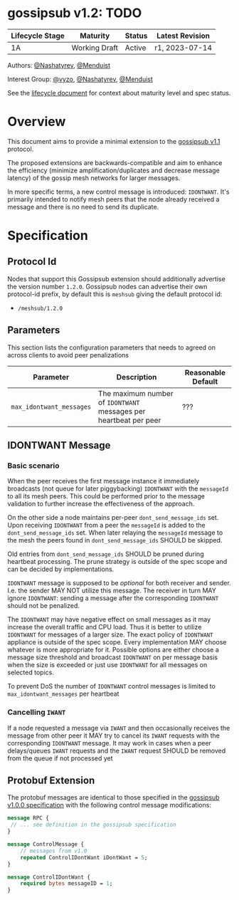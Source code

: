 # gossipsub v1.2: TODO

| Lifecycle Stage | Maturity                  | Status | Latest Revision |
|-----------------|---------------------------|--------|-----------------|
| 1A              | Working Draft             | Active | r1, 2023-07-14  |

Authors: [@Nashatyrev], [@Menduist]

Interest Group: [@vyzo], [@Nashatyrev], [@Menduist]

[@vyzo]: https://github.com/vyzo
[@Nashatyrev]: https://github.com/Nashatyrev
[@Menduist]: https://github.com/Menduist

See the [lifecycle document][lifecycle-spec] for context about maturity level and spec status.

[lifecycle-spec]: https://github.com/libp2p/specs/blob/master/00-framework-01-spec-lifecycle.md

# Overview

This document aims to provide a minimal extension to the [gossipsub
v1.1](https://github.com/libp2p/specs/blob/master/pubsub/gossipsub/gossipsub-v1.1.md)
protocol.

The proposed extensions are backwards-compatible and aim to enhance the
efficiency (minimize amplification/duplicates and decrease message latency) of
the gossip mesh networks for larger messages. 

In more specific terms, a new control message is introduced: `IDONTWANT`. It's primarily 
intended to notify mesh peers that the node already received a message and there is no 
need to send its duplicate.

# Specification

## Protocol Id

Nodes that support this Gossipsub extension should additionally advertise the
version number `1.2.0`. Gossipsub nodes can advertise their own protocol-id
prefix, by default this is `meshsub` giving the default protocol id:
- `/meshsub/1.2.0`

## Parameters

This section lists the configuration parameters that needs to agreed on across clients to avoid 
 peer penalizations

| Parameter                | Description                                                      | Reasonable Default |
|--------------------------|------------------------------------------------------------------|--------------|
| `max_idontwant_messages` | The maximum number of `IDONTWANT` messages per heartbeat per peer | ???  |


## IDONTWANT Message

### Basic scenario

When the peer receives the first message instance it immediately broadcasts 
(not queue for later piggybacking) `IDONTWANT` with the `messageId` to all its mesh peers. 
This could be performed prior to the message validation to further increase the effectiveness of the approach.    

On the other side a node maintains per-peer `dont_send_message_ids` set. Upon receiving `IDONTWANT` from 
a peer the `messageId` is added to the `dont_send_message_ids` set. 
When later relaying the `messageId` message to the mesh the peers found in `dont_send_message_ids` SHOULD be skipped. 

Old entries from `dont_send_message_ids` SHOULD be pruned during heartbeat processing. 
The prune strategy is outside of the spec scope and can be decided by implementations.

`IDONTWANT` message is supposed to be _optional_ for both receiver and sender. I.e. the sender MAY NOT utilize 
this message. The receiver in turn MAY ignore `IDONTWANT`: sending a message after the corresponding `IDONTWANT` 
should not be penalized.    

The `IDONTWANT` may have negative effect on small messages as it may increase the overall traffic and CPU load.
Thus it is better to utilize `IDONTWANT` for messages of a larger size.
The exact policy of `IDONTWANT` appliance is outside of the spec scope. Every implementation MAY choose whatever 
is more appropriate for it. Possible options are either choose a message size threshold and broadcast `IDONTWANT`
on per message basis when the size is exceeded or just use `IDONTWANT` for all messages on selected topics.

To prevent DoS the number of `IDONTWANT` control messages is limited to `max_idontwant_messages` per heartbeat  

### Cancelling `IWANT`

If a node requested a message via `IWANT` and then occasionally receives the message from other peer it MAY 
try to cancel its `IWANT` requests with the corresponding `IDONTWANT` message. It may work in cases when a
peer delays/queues `IWANT` requests and the `IWANT` request SHOULD be removed from the queue if not processed yet

## Protobuf Extension

The protobuf messages are identical to those specified in the [gossipsub v1.0.0
specification](https://github.com/libp2p/specs/blob/master/pubsub/gossipsub/gossipsub-v1.0.md)
with the following  control message modifications:

```protobuf
message RPC {
 // ... see definition in the gossipsub specification
}

message ControlMessage {
    // messages from v1.0
    repeated ControlIDontWant iDontWant = 5;
}

message ControlIDontWant {
    required bytes messageID = 1;
}

```


